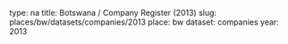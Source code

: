 type: na
title: Botswana / Company Register (2013)
slug: places/bw/datasets/companies/2013
place: bw
dataset: companies
year: 2013
